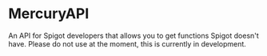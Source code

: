 # MercuryAPI
An API for Spigot developers that allows you to get functions Spigot doesn't have.
Please do not use at the moment, this is currently in development.
